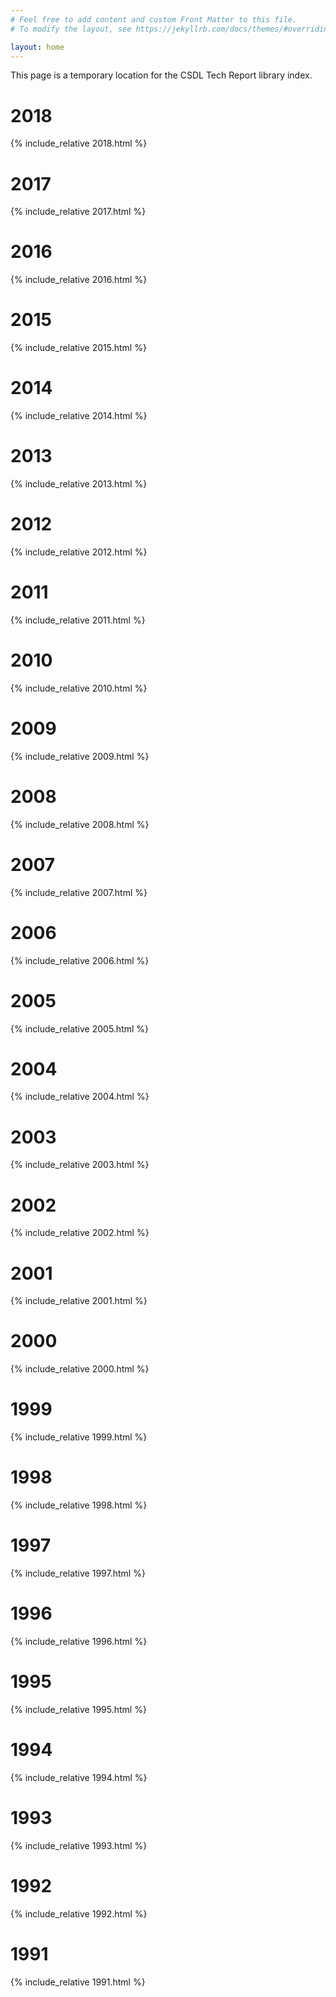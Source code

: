 ```yaml
---
# Feel free to add content and custom Front Matter to this file.
# To modify the layout, see https://jekyllrb.com/docs/themes/#overriding-theme-defaults

layout: home
---
```


This page is a temporary location for the CSDL Tech Report library index.

<h1>2018</h1>

{% include_relative 2018.html %}

<h1>2017</h1>

{% include_relative 2017.html %}

<h1>2016</h1>

{% include_relative 2016.html %}

<h1>2015</h1>

{% include_relative 2015.html %}

<h1>2014</h1>

{% include_relative 2014.html %}

<h1>2013</h1>

{% include_relative 2013.html %}

<h1>2012</h1>

{% include_relative 2012.html %}

<h1>2011</h1>

{% include_relative 2011.html %}

<h1>2010</h1>

{% include_relative 2010.html %}

<h1>2009</h1>

{% include_relative 2009.html %}

<h1>2008</h1>

{% include_relative 2008.html %}

<h1>2007</h1>

{% include_relative 2007.html %}

<h1>2006</h1>

{% include_relative 2006.html %}

<h1>2005</h1>

{% include_relative 2005.html %}

<h1>2004</h1>

{% include_relative 2004.html %}

<h1>2003</h1>

{% include_relative 2003.html %}

<h1>2002</h1>

{% include_relative 2002.html %}

<h1>2001</h1>

{% include_relative 2001.html %}

<h1>2000</h1>

{% include_relative 2000.html %}

<h1>1999</h1>

{% include_relative 1999.html %}

<h1>1998</h1>

{% include_relative 1998.html %}

<h1>1997</h1>

{% include_relative 1997.html %}

<h1>1996</h1>

{% include_relative 1996.html %}

<h1>1995</h1>

{% include_relative 1995.html %}

<h1>1994</h1>

{% include_relative 1994.html %}

<h1>1993</h1>

{% include_relative 1993.html %}

<h1>1992</h1>

{% include_relative 1992.html %}

<h1>1991</h1>

{% include_relative 1991.html %}

